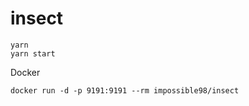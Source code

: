 # insect

```
yarn
yarn start
```

Docker

```
docker run -d -p 9191:9191 --rm impossible98/insect
```
